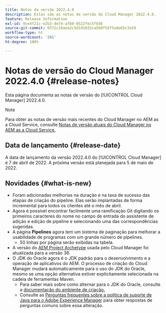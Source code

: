 ```yaml
---
title: Notas da versão 2022.4.0
description: Estas são as notas de versão do Cloud Manager 2022.4.0.
feature: Release Information
exl-id: 9ce4f21c-e2b3-4e74-afb0-9522fec5fb56
source-git-commit: 6572c16aea2c5d2d1032ca5b0f5d75ade65c3a19
workflow-type: ht
source-wordcount: '281'
ht-degree: 100%

---
```


# Notas de versão do Cloud Manager 2022.4.0 {#release-notes}

Esta página documenta as notas de versão do [!UICONTROL Cloud Manager] 2022.4.0.

>[!NOTE]
>
>Para obter as notas de versão mais recentes do Cloud Manager no AEM as a Cloud Service, consulte [Notas de versão atuais do Cloud Manager no AEM as a Cloud Service.](https://experienceleague.adobe.com/docs/experience-manager-cloud-service/content/implementing/using-cloud-manager/release-notes-cloud-manager/release-notes-cm-current.html?lang=pt-BR)

## Data de lançamento {#release-date}

A data de lançamento da versão 2022.4.0 do [!UICONTROL Cloud Manager] é 7 de abril de 2022. A próxima versão está planejada para 5 de maio de 2022.

## Novidades {#what-is-new}

* Foram adicionadas melhorias na duração e na taxa de sucesso das etapas de criação do pipeline. Elas serão implantadas de forma incremental para todos os clientes até o mês de abril.
* Agora é possível encontrar facilmente uma ramificação Git digitando os primeiros caracteres do nome no campo de entrada do assistente de adição e edição de pipeline e selecionando uma das correspondências sugeridas.
* A página **Pipelines** agora tem um sistema de paginação para melhorar a usabilidade de programas com um grande número de pipelines.
   * 50 linhas por página serão exibidas na tabela.
* A versão do [AEM Project Archetype](https://experienceleague.adobe.com/docs/experience-manager-core-components/using/developing/archetype/overview.html?lang=pt-BR) usada pelo Cloud Manager foi atualizada para a versão 36.
* O JDK do Oracle agora é o JDK padrão para o desenvolvimento e a operação de aplicativos do AEM. O processo de criação do Cloud Manager mudará automaticamente para o uso do JDK do Oracle, mesmo se uma opção alternativa estiver explicitamente selecionada na cadeia de ferramentas Maven.
   * Para saber mais sobre como alternar para o JDK do Oracle, consulte a [documentação do ambiente de criação.](/help/getting-started/build-environment.md#using-java-support)
   * Consulte as [Perguntas frequentes sobre a política de suporte de Java para o Adobe Experience Manager](https://experienceleague.adobe.com/docs/experience-manager-65/assets/Java_Policy_for_Adobe_Experience_Manager.pdf) para obter respostas de perguntas comuns sobre essa alteração.
